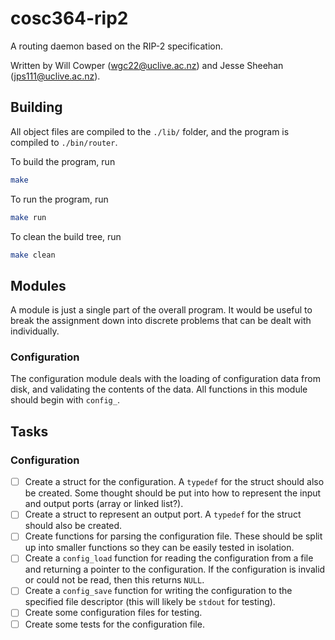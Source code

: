 # cosc364-rip2
A routing daemon based on the RIP-2 specification.

Written by Will Cowper (<wgc22@uclive.ac.nz>) and Jesse Sheehan (<jps111@uclive.ac.nz>).

## Building

All object files are compiled to the `./lib/` folder, and the program is compiled to `./bin/router`.

To build the program, run
```bash
make
```

To run the program, run
```bash
make run
```

To clean the build tree, run
```bash
make clean
```

## Modules
A module is just a single part of the overall program. It would be useful to break the assignment down into discrete problems that can be dealt with individually. 

### Configuration
The configuration module deals with the loading of configuration data from disk, and validating the contents of the data. All functions in this module should begin with `config_`.

## Tasks

### Configuration
- [ ] Create a struct for the configuration. A `typedef` for the struct should also be created. Some thought should be put into how to represent the input and output ports (array or linked list?).
- [ ] Create a struct to represent an output port. A `typedef` for the struct should also be created.
- [ ] Create functions for parsing the configuration file. These should be split up into smaller functions so they can be easily tested in isolation.
- [ ] Create a `config_load` function for reading the configuration from a file and returning a pointer to the configuration. If the configuration is invalid or could not be read, then this returns `NULL`.
- [ ] Create a `config_save` function for writing the configuration to the specified file descriptor (this will likely be `stdout` for testing).
- [ ] Create some configuration files for testing.
- [ ] Create some tests for the configuration file.
